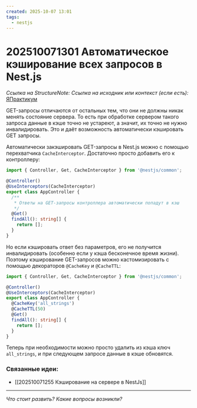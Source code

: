 ```yaml
---
created: 2025-10-07 13:01
tags:
  - nestjs
---
```

# 202510071301 Автоматическое кэширование всех запросов в Nest.js

*Ссылка на StructureNote:*
*Ссылка на исходник или контекст (если есть):* [ЯПрактикум](https://practicum.yandex.ru/trainer/backend-nodejs/lesson/c853ccd2-0bf3-4f5d-9bb9-b319db84e934/task/b04bd35c-bf4e-48f0-9512-98d11fa8c2c8/)

GET-запросы отличаются от остальных тем, что они не должны никак менять состояние сервера. То есть при обработке сервером такого запроса данные в кэше точно не устареют, а значит, их точно не нужно инвалидировать. Это и даёт возможность автоматически кэшировать GET запросы.

Автоматически закэшировать GET-запросы в Nest.js можно с помощью перехватчика `CacheInterceptor`. Достаточно просто добавить его к контроллеру:

```ts
import { Controller, Get, CacheInterceptor } from '@nestjs/common';

@Controller()
@UseInterceptors(CacheInterceptor)
export class AppController {
  /**
   * Ответы на GET-запросы контроллера автоматически попадут в кэш
   */
  @Get()
  findAll(): string[] {
    return [];
  }
}
```

Но если кэшировать ответ без параметров, его не получится инвалидировать (особенно если у кэша бесконечное время жизни). Поэтому кэширование GET-запросов можно кастомизировать с помощью декораторов `@CacheKey` и `@CacheTTL`:

```ts
import { Controller, Get, CacheInterceptor } from '@nestjs/common';

@Controller()
@UseInterceptors(CacheInterceptor)
export class AppController {
  @CacheKey('all_strings')
  @CacheTTL(50)
  @Get()
  findAll(): string[] {
    return [];
  }
}
```

Теперь при необходимости можно просто удалить из кэша ключ `all_strings`, и при следующем запросе данные в кэше обновятся.

### Связанные идеи:

* [[202510071255 Кэширование на сервере в NestJs]]
---

*Что стоит развить? Какие вопросы возникли?*
